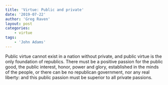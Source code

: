 ```yaml
---
title: 'Virtue: Public and private'
date: '2019-07-22'
author: 'Greg Raven'
layout: post
categories:
    - virtue
tags:
    - 'John Adams'
---
```


Public virtue cannot exist in a nation without private, and public virtue is the only foundation of republics. There must be a positive passion for the public good, the public interest, honor, power and glory, established in the minds of the people, or there can be no republican government, nor any real liberty: and this public passion must be superior to all private passions.